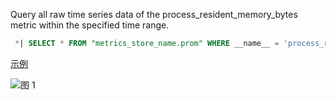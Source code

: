 Query all raw time series data of the process_resident_memory_bytes metric within the specified time range.

```SQL
 *| SELECT * FROM "metrics_store_name.prom" WHERE __name__ = 'process_resident_memory_bytes'
```

[示例](https://sls.aliyun.com/doc/en/playground/demo.html?dest=/lognext/project/sls-mall/logsearch/sls-mall-k8s-metrics%3Fencode%3Dbase64%26queryString%3DKiB8IHNlbGVjdCAqIGZyb20gInNscy1tYWxsLWs4cy1tZXRyaWNzLnByb20iIHdoZXJlIF9fbmFtZV9fID0gJ3Byb2Nlc3NfcmVzaWRlbnRfbWVtb3J5X2J5dGVzJyBsaW1pdCBhbGw%3D%26metricStore%3Dtrue)

![图 1](/img/src/metrics/13.%E6%9F%A5%E8%AF%A2%E6%89%80%E6%9C%89%E6%95%B0%E6%8D%AE/e1df0ab24c70bfe39d43d505b78c44e105944b1aa08c8128aababac1f4c037c4.png)
